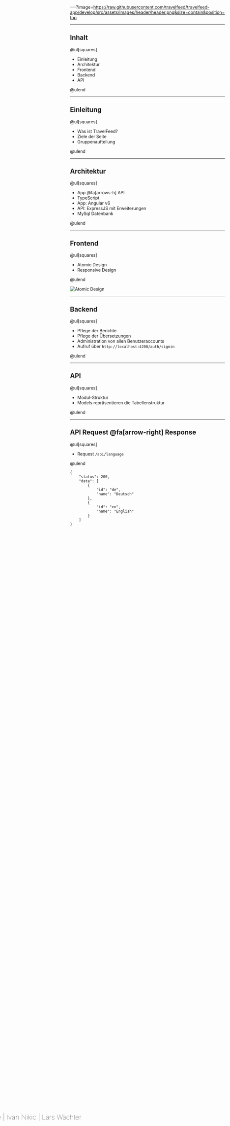 ---?image=https://raw.githubusercontent.com/travelfeed/travelfeed-app/develop/src/assets/images/header/header.png&size=contain&position=top

<div style="position: fixed; bottom: 7vh; left: -50%; width: 100vw; height: 80px;">
    <p style="font-size: 22px; text-align: center; font-weight: 100;">Dennis Fritsch | Pascal Iske | Ivan Nikic | Lars Wächter</p>
</div>

---

## Inhalt

@ul[squares]

- Einleitung
- Architektur
- Frontend
- Backend
- API

@ulend

---

## Einleitung

@ul[squares]

- Was ist TravelFeed?
- Ziele der Seite
- Gruppenaufteilung

@ulend

---

## Architektur

@ul[squares]

- App @fa[arrows-h] API
- TypeScript
- App: Angular v6
- API: ExpressJS mit Erweiterungen
- MySql Datenbank

@ulend

---

## Frontend

@ul[squares]

- Atomic Design
- Responsive Design

@ulend

![Atomic Design](http://ubie.io/wp-content/uploads/2016/08/atomic-web-design.gif)


---

## Backend

@ul[squares]

- Pflege der Berichte
- Pflege der Übersetzungen
- Administration von allen Benutzeraccounts
- Aufruf über `http://localhost:4200/auth/signin`

@ulend

---

## API

@ul[squares]

- Modul-Struktur
- Models repräsentieren die Tabellenstruktur

@ulend

---

## API Request @fa[arrow-right] Response

@ul[squares]

- Request `/api/language`

@ulend

```
{
    "status": 200,
    "data": [
        {
            "id": "de",
            "name": "Deutsch"
        },
        {
            "id": "en",
            "name": "English"
        }
    ]
}
```
